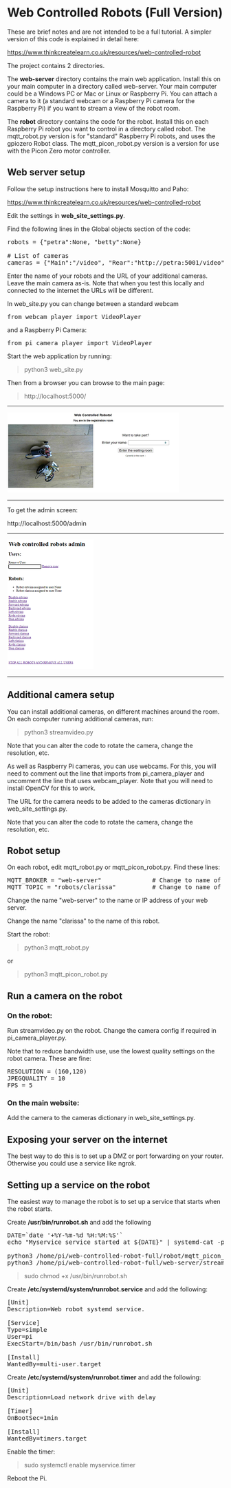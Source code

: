 # Web Controlled Robots (Full Version)

These are brief notes and are not intended to be a full tutorial.  A simpler version of this code is explained in detail here:

https://www.thinkcreatelearn.co.uk/resources/web-controlled-robot


The project contains 2 directories.  

The **web-server** directory contains the main web application.  Install this on your main computer in a directory called web-server.  Your main computer could be a Windows PC or Mac or Linux or Raspberry Pi.  You can attach a camera to it (a standard webcam or a Raspberry Pi camera for the Raspberry Pi) if you want to stream a view of the robot room.

The **robot** directory contains the code for the robot.  Install this on each Raspberry Pi robot you want to control in a directory called robot.  The mqtt_robot.py version is for "standard" Raspberry Pi robots, and uses the gpiozero Robot class.  The mqtt_picon_robot.py version is a version for use with the Picon Zero motor controller.

## Web server setup

Follow the setup instructions here to install Mosquitto and Paho:

https://www.thinkcreatelearn.co.uk/resources/web-controlled-robot


Edit the settings in **web_site_settings.py**.

Find the following lines in the Global objects section of the code:

<pre>
robots = {"petra":None, "betty":None}

# List of cameras
cameras = {"Main":"/video", "Rear":"http://petra:5001/video"}
</pre>

Enter the name of your robots and the URL of your additional cameras.  Leave the main camera as-is.  Note that when you test this locally and connected to the internet the URLs will be different.  

In web_site.py you can change between a standard webcam 

<pre>from webcam_player import VideoPlayer</pre>

and a Raspberry Pi Camera:

<pre>from pi_camera_player import VideoPlayer</pre>

Start the web application by running:

> python3 web_site.py

Then from a browser you can browse to the main page:

> http://localhost:5000/

---
![alt text](main_page.png "Main page")

---


To get the admin screen:

http://localhost:5000/admin

---

![alt text](admin_page.png "Admin page")

---

## Additional camera setup

You can install additional cameras, on different machines around the room.  On each computer running additional cameras, run:

> python3 streamvideo.py

Note that you can alter the code to rotate the camera, change the resolution, etc.

As well as Raspberry Pi cameras, you can use webcams.  For this, you will need to comment out the line that imports from pi_camera_player and uncomment the line that uses webcam_player.  Note that you will need to install OpenCV for this to work.

The URL for the camera needs to be added to the cameras dictionary in web_site_settings.py.

Note that you can alter the code to rotate the camera, change the resolution, etc.

## Robot setup

On each robot, edit mqtt_robot.py or mqtt_picon_robot.py.  Find these lines:

<pre>
MQTT_BROKER = "web-server"              # Change to name of your broker 
MQTT_TOPIC = "robots/clarissa"          # Change to name of your topic
</pre>

Change the name "web-server" to the name or IP address of your web server.

Change the name "clarissa" to the name of this robot.

Start the robot:

> python3 mqtt_robot.py

or 

> python3 mqtt_picon_robot.py

## Run a camera on the robot

### On the robot:
Run streamvideo.py on the robot.
Change the camera config if required in pi_camera_player.py.

Note that to reduce bandwidth use, use the lowest quality settings on the robot camera.  These are fine:

<pre>
RESOLUTION = (160,120)
JPEGQUALITY = 10
FPS = 5
</pre>

### On the main website:
Add the camera to the cameras dictionary in web_site_settings.py.




## Exposing your server on the internet

The best way to do this is to set up a DMZ or port forwarding on your router.  Otherwise you could use a service like ngrok.


## Setting up a service on the robot
The easiest way to manage the robot is to set up a service that starts when the robot starts.

Create  **/usr/bin/runrobot.sh** and add the following

<pre>
DATE=`date '+%Y-%m-%d %H:%M:%S'`
echo "Myservice service started at ${DATE}" | systemd-cat -p info

python3 /home/pi/web-controlled-robot-full/robot/mqtt_picon_robot.py &
python3 /home/pi/web-controlled-robot-full/web-server/streamvideo.py
</pre>

> sudo chmod +x /usr/bin/runrobot.sh

Create **/etc/systemd/system/runrobot.service** and add the following:

<pre>
[Unit]
Description=Web robot systemd service.

[Service]
Type=simple
User=pi
ExecStart=/bin/bash /usr/bin/runrobot.sh

[Install]
WantedBy=multi-user.target
</pre>

Create  **/etc/systemd/system/runrobot.timer** and add the following:

<pre>
[Unit]
Description=Load network drive with delay

[Timer]
OnBootSec=1min

[Install]
WantedBy=timers.target
</pre>

Enable the timer:

> sudo systemctl enable myservice.timer

Reboot the Pi.

